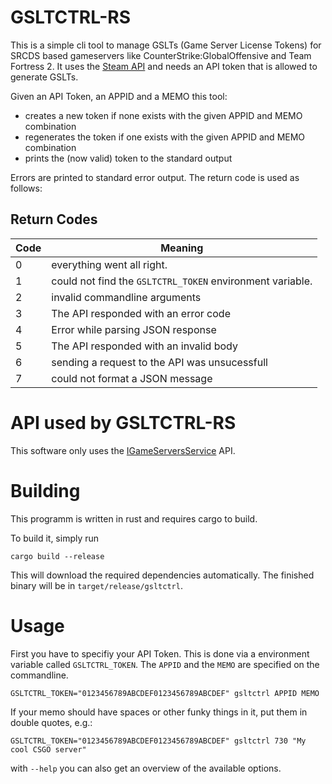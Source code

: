 # GSLTCTRL-RS

This is a simple cli tool to manage GSLTs (Game Server License Tokens) for
SRCDS based gameservers like CounterStrike:GlobalOffensive and Team Fortress 2.
It uses the [Steam API](https://partner.steamgames.com/doc/webapi)
and needs an API token that is allowed to generate GSLTs.

Given an API Token, an APPID and a MEMO this tool:

- creates a new token if none exists with the given APPID and MEMO combination
- regenerates the token if one exists with the given APPID and MEMO combination
- prints the (now valid) token to the standard output

Errors are printed to standard error output.
The return code is used as follows:

## Return Codes

| Code | Meaning |
|------|---------|
|    0 | everything went all right. |
|    1 | could not find the `GSLTCTRL_TOKEN` environment variable. |
|    2 | invalid commandline arguments |
|    3 | The API responded with an error code |
|    4 | Error while parsing JSON response |
|    5 | The API responded with an invalid body |
|    6 | sending a request to the API was unsucessfull |
|    7 | could not format a JSON message |



# API used by GSLTCTRL-RS

This software only uses the
[IGameServersService](https://partner.steamgames.com/doc/webapi/IGameServersService)
API.

# Building

This programm is written in rust and requires cargo to build.

To build it, simply run
```
cargo build --release
```
This will download the required dependencies automatically.
The finished binary will be in `target/release/gsltctrl`.

# Usage

First you have to specifiy your API Token.
This is done via a environment variable called `GSLTCTRL_TOKEN`.
The `APPID` and the `MEMO` are specified on the commandline.

```
GSLTCTRL_TOKEN="0123456789ABCDEF0123456789ABCDEF" gsltctrl APPID MEMO
```

If your memo should have spaces or other funky things in it, put them
in double quotes, e.g.:

```
GSLTCTRL_TOKEN="0123456789ABCDEF0123456789ABCDEF" gsltctrl 730 "My cool CSGO server"
```

with `--help` you can also get an overview of the available options.
```

